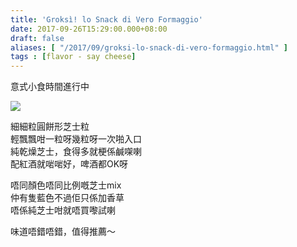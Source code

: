 ```yaml
---
title: 'Groksì! lo Snack di Vero Formaggio'
date: 2017-09-26T15:29:00.000+08:00
draft: false
aliases: [ "/2017/09/groksi-lo-snack-di-vero-formaggio.html" ]
tags : [flavor - say cheese]
---
```


意式小食時間進行中  

[![](https://c1.staticflickr.com/5/4417/36159167594_df596a9805_z.jpg)](https://c1.staticflickr.com/5/4417/36159167594_df596a9805_z.jpg)

細細粒圓餅形芝士粒  
輕飄飄咁一粒呀幾粒呀一次啪入口  
純乾燥芝士，食得多就梗係鹹㗎喇  
配紅酒就啱啱好，啤酒都OK呀  
  
唔同顏色唔同比例嘅芝士mix  
仲有隻藍色不過佢只係加香草  
唔係純芝士咁就唔買嚟試喇  
  
味道唔錯唔錯，值得推薦～